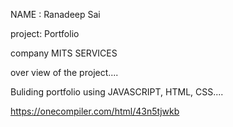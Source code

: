 NAME : Ranadeep Sai


project: Portfolio 


company MITS SERVICES 


over view of the project....


Buliding portfolio using JAVASCRIPT, HTML, CSS....



https://onecompiler.com/html/43n5tjwkb
